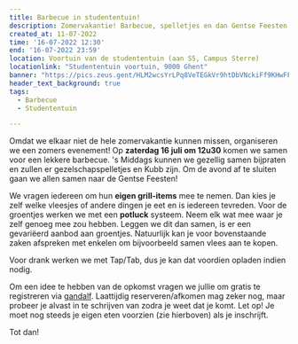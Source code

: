 ```yaml
---
title: Barbecue in studententuin!
description: Zomervakantie! Barbecue, spelletjes en dan Gentse Feesten!
created_at: 11-07-2022
time: '16-07-2022 12:30'
end: '16-07-2022 23:59'
location: Voortuin van de studententuin (aan S5, Campus Sterre)
locationlink: "Studententuin voortuin, 9000 Ghent"
banner: "https://pics.zeus.gent/HLM2wcsYrLPq8VeTEGkVr9htDbVNckiFf9KHwFFG.jpg"
header_text_background: true
tags:
  - Barbecue
  - Studententuin

---
```


Omdat we elkaar niet de hele zomervakantie kunnen missen, organiseren we een zomers evenement!
Op **zaterdag 16 juli om 12u30** komen we samen voor een lekkere barbecue. 's Middags kunnen we gezellig samen bijpraten en zullen er gezelschapspelletjes en Kubb zijn. 
Om de avond af te sluiten gaan we allen samen naar de Gentse Feesten!

We vragen iedereen om hun **eigen grill-items** mee te nemen. Dan kies je zelf welke vleesjes of andere dingen je eet en is iedereen tevreden.
Voor de groentjes werken we met een **potluck** systeem. Neem elk wat mee waar je zelf genoeg mee zou hebben. Leggen we dit dan samen, is er een gevariëerd aanbod aan groentjes.
Natuurlijk kan je voor bovenstaande zaken afspreken met enkelen om bijvoorbeeld samen vlees aan te kopen.

Voor drank werken we met Tap/Tab, dus je kan dat voordien opladen indien nodig.

Om een idee te hebben van de opkomst vragen we jullie om gratis te registreren via [gandalf][gandalf]. Laattijdig reserveren/afkomen mag zeker nog, maar probeer je alvast in te schrijven van zodra je weet dat je komt. Let op! Je moet nog steeds je eigen eten voorzien (zie hierboven) als je inschrijft.

Tot dan!

[gandalf]: https://event.student.ugent.be/events/351
